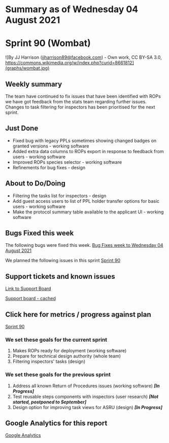 # Summary as of Wednesday 04 August 2021 

# Sprint 90 (Wombat) 

![By JJ Harrison (jjharrison89@facebook.com) - Own work, CC BY-SA 3.0, https://commons.wikimedia.org/w/index.php?curid=8661812](graphs/wombat.jpg)

## Weekly summary 
The team have continued to fix issues that have been identified with ROPs we have got feedback from the stats team regarding further issues. Changes to task filtering for inspectors has been prioritised for the next sprint.

## Just Done
* Fixed bug with legacy PPLs sometimes showing changed badges on granted versions - working software
* Added extra data columns to ROPs export in response to feedback from users - working software
* Improved ROPs species selector - working software
* Refinements for bug fixes - design

## About to Do/Doing
* Filtering the tasks list for inspectors - design
* Add guest access users to list of PPL holder transfer options for basic users - working software
* Make the protocol summary table available to the applicant UI - working software

## Bugs Fixed this week
The following bugs were fixed this week.
[Bug Fixes week to Wednesday 04 August 2021](graphs/bugs04082021.png)

We planned the following issues in this sprint 
[Sprint 90](graphs/sprint04082021.png)

## Support tickets and known issues
[Link to Support Board](https://collaboration.homeoffice.gov.uk/jira/secure/RapidBoard.jspa?rapidView=1717&selectedIssue=ASSB-253)

[Support board - cached](graphs/supportBoard04082021.png)

## Click here for metrics / progress against plan
[Sprint 90](graphs/progress04082021.png)

### We set these goals for the current sprint
1. Makes ROPs ready for deployment (working software)
2. Prepare for technical design authority (whole team) 
3. Filtering inspectors' tasks (design)

### We set these goals for the previous sprint
1. Address all known Return of Procedures issues (working software) ***[In Progress]***
2. Test reusable steps components with inspectors (user research) ***[Not started, postponed to September]***
3. Design option for improving task views for ASRU (design) ***[In Progress]***

## Google Analytics for this report
[Google Analytics](graphs/GA04082021.png)

